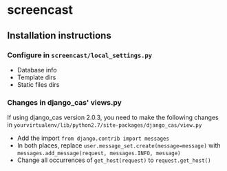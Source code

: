 screencast
==========

Installation instructions
-------------------------

### Configure in `screencast/local_settings.py`

 -  Database info
 -  Template dirs
 -  Static files dirs

### Changes in django_cas' views.py

If using django_cas version 2.0.3, you need to make the following changes in `yourvirtualenv/lib/python2.7/site-packages/django_cas/view.py`

 -  Add the import `from django.contrib import messages`
 -  In both places, replace `user.message_set.create(message=message)` with `messages.add_message(request, messages.INFO, message)`
 -  Change all occurrences of `get_host(request)` to `request.get_host()`
